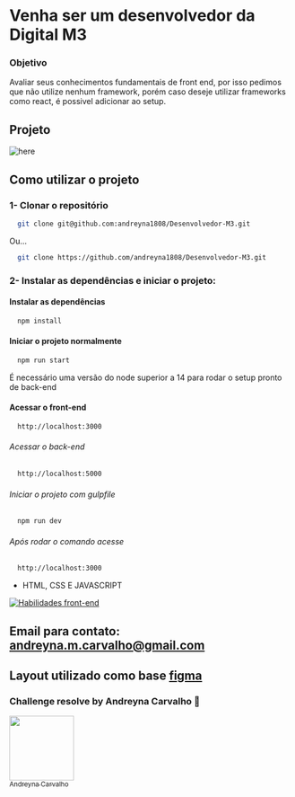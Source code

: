 # Venha ser um desenvolvedor da Digital M3

### Objetivo

Avaliar seus conhecimentos fundamentais de front end, por isso pedimos que não utilize nenhum framework, porém caso deseje utilizar frameworks como react, é possivel adicionar ao setup.

## Projeto
![here](https://user-images.githubusercontent.com/87716793/203891436-4ba6f4f3-b97a-456c-89b7-68ce6f168ca2.png)

## Como utilizar o projeto

### 1- Clonar o repositório

```bash
  git clone git@github.com:andreyna1808/Desenvolvedor-M3.git
```
  
   Ou...
   
```bash
  git clone https://github.com/andreyna1808/Desenvolvedor-M3.git
```

### 2- Instalar as dependências e iniciar o projeto:

 #### Instalar as dependências
 
```bash
  npm install
```

 #### Iniciar o projeto normalmente
 
```bash
  npm run start
```

É necessário uma versão do node superior a 14 para rodar o setup pronto de back-end

 #### Acessar o front-end

```bash
  http://localhost:3000
```

 ###### Acessar o back-end

```bash
  http://localhost:5000
```

###### Iniciar o projeto com gulpfile
 
```bash
  npm run dev
```

 ###### Após rodar o comando acesse

```bash
  http://localhost:3000
```

- HTML, CSS E JAVASCRIPT

[![Habilidades front-end](https://skillicons.dev/icons?i=html,css,js)](https://skillicons.dev)
## Email para contato: andreyna.m.carvalho@gmail.com

## Layout utilizado como base [figma](https://www.figma.com/file/hPfcV6VClVfkHCtje9997Q/Desafio-m3?node-id=0%3A1)

### Challenge resolve by Andreyna Carvalho 🤗


[<img src="https://avatars.githubusercontent.com/u/87716793?v=4" width=115><br><sub>Andreyna Carvalho</sub>](https://github.com/andreyna1808)
  

